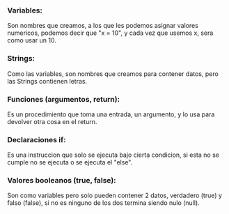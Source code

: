 ### Variables:

Son nombres que creamos, a los que les podemos asignar valores numericos, podemos decir que "x = 10",
y cada vez que usemos x, sera como usar un 10.

### Strings:

Como las variables, son nombres que creamos para contener datos, pero las Strings contienen letras.

### Funciones (argumentos, return):

Es un procedimiento que toma una entrada, un argumento, y lo usa para devolver otra cosa en el return.

### Declaraciones if:

Es una instruccion que solo se ejecuta bajo cierta condicion, si esta no se cumple no se ejecuta o se ejecuta el "else".

### Valores booleanos (true, false):

Son como variables pero solo pueden contener 2 datos, verdadero (true) y falso (false),
si no es ninguno de los dos termina siendo nulo (null).